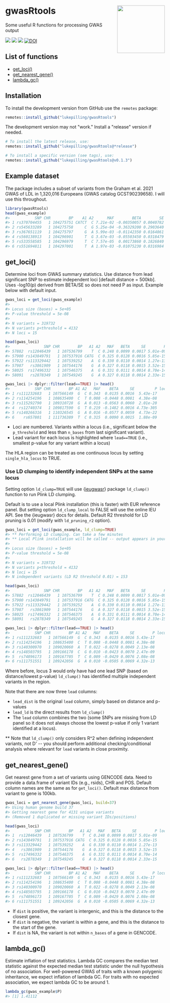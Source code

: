 
# gwasRtools <a href="https://lukepilling.github.io/gwasRtools/"><img src="https://raw.githubusercontent.com/lukepilling/gwasRtools/master/images/gwasRtools.png" align="right" width="150" /></a>

Some useful R functions for processing GWAS output

<!-- badges: start -->
[![](https://img.shields.io/badge/version-0.1.6-informational.svg)](https://github.com/lukepilling/gwasRtools)
[![](https://img.shields.io/github/last-commit/lukepilling/gwasRtools.svg)](https://github.com/lukepilling/gwasRtools/commits/master)
[![](https://img.shields.io/badge/lifecycle-experimental-orange)](https://www.tidyverse.org/lifecycle/#experimental)
[![DOI](https://zenodo.org/badge/655790727.svg)](https://zenodo.org/badge/latestdoi/655790727)
<!-- badges: end -->

## List of functions
  - [get_loci()](#get_loci)
  - [get_nearest_gene()](#get_nearest_gene)
  - [lambda_gc()](#lambda_gc)


## Installation
To install the development version from GitHub use the `remotes` package:

```r
remotes::install_github("lukepilling/gwasRtools")
```

The development version may not "work." Install a "release" version if needed. 

```r
# To install the latest release, use:
remotes::install_github("lukepilling/gwasRtools@*release")

# To install a specific version (see tags), use:
remotes::install_github("lukepilling/gwasRtools@v0.1.3")
```


## Example dataset
The package includes a subset of variants from the Graham et al. 2021 GWAS of LDL in 1,320,016 Europeans (GWAS catalog GCST90239658). I will use this throughout.


```r
library(gwasRtools)
head(gwas_example)
#>           SNP CHR        BP    A1 A2      MAF        BETA        SE     P
#> 1 rs370704455   1 104275751 CATCT  C 7.21e-02 -0.00350057 0.0040782 0.391
#> 2 rs545633289   1 104275758     C  G 5.25e-04 -0.36329200 0.2903640 0.211
#> 3 rs367651119   1 104275797     G  A 5.99e-03 -0.01142350 0.0164861 0.488
#> 4 rs560138913   1 104296901     T  G 3.67e-03 -0.05503450 0.0318479 0.084
#> 5 rs533558585   1 104296979     T  C 7.57e-05  0.00173860 0.1826840 0.992
#> 6 rs551694811   1 104297001     T  A 1.97e-03 -0.01075230 0.0316984 0.734
```


## get_loci()
Determine loci from GWAS summary statistics. Use distance from lead significant SNP to estimate independent loci [default distance = 500kb]. Uses -log10(p) derived from BETA/SE so does not need P as input. Example below with default input.

```r
gwas_loci = get_loci(gwas_example)
#> 
#> Locus size (bases) = 5e+05
#> P-value threshold = 5e-08
#> 
#> N variants = 319732
#> N variants p<threshold = 4132
#> N loci = 15

head(gwas_loci)
#>               SNP CHR        BP   A1 A2   MAF   BETA     SE        P locus  lead
#> 57882  rs12046439   1 107536799    T  C 0.248 0.0099 0.0017 5.01e-09     1 FALSE
#> 57900 rs143849791   1 107537916 CATG  C 0.325 0.0128 0.0016 5.85e-15     1 FALSE
#> 57922 rs113329442   1 107539252    A  G 0.330 0.0110 0.0014 1.27e-13     1 FALSE
#> 57987   rs3861909   1 107544176    G  A 0.327 0.0118 0.0015 3.52e-15     1 FALSE
#> 58025  rs17496332   1 107546375    A  G 0.331 0.0111 0.0014 8.70e-14     1 FALSE
#> 58091   rs2878349   1 107549245    G  A 0.327 0.0118 0.0014 2.33e-15     1 FALSE

gwas_loci |> dplyr::filter(lead==TRUE) |> head()
#>           SNP CHR        BP A1 A2   MAF    BETA     SE         P locus lead
#> 1 rs111232683   1 107566149  G  C 0.343  0.0135 0.0016  5.43e-17     1 TRUE
#> 2 rs114254196   1 108635400  C  T 0.008 -0.0448 0.0081  4.38e-08     2 TRUE
#> 3 rs115292790   1 109310728  G  A 0.013 -0.0563 0.0060  2.01e-20     3 TRUE
#> 4  rs12740374   1 109817590  G  T 0.219 -0.1482 0.0016 4.73e-305     4 TRUE
#> 5 rs140266316   1 110326545  G  A 0.016 -0.0577 0.0059  4.73e-22     5 TRUE
#> 6    rs657801   1 111736389  T  C 0.315  0.0090 0.0015  1.88e-09     6 TRUE
```

 - Loci are numbered. Variants within a locus (i.e., significant below the `p_threshold` and less than `n_bases` from last significant variant).
 - Lead variant for each locus is highlighted where `lead==TRUE` (i.e., smallest p-value for any variant within a locus)

The HLA region can be treated as one continuous locus by setting `single_hla_locus` to TRUE. 

### Use LD clumping to identify independent SNPs at the same locus 

Setting option `ld_clump=TRUE` will use {[ieugwasr](https://github.com/MRCIEU/ieugwasr)} package `ld_clump()` function to run Plink LD clumping. 

Default is to use a local Plink installation (this is faster) with EUR reference panel. But setting option `ld_clump_local` to FALSE will use the online IEU API. See the {ieugwasr} docs for details. Default R2 threshold for LD pruning is 0.01 (modify with `ld_pruning_r2` option). 


```r
gwas_loci = get_loci(gwas_example, ld_clump=TRUE)
#> ** Performing LD clumping. Can take a few minutes
#> ** Local Plink installation will be called -- output appears in your R terminal
#> 
#> Locus size (bases) = 5e+05
#> P-value threshold = 5e-08
#> 
#> N variants = 319732
#> N variants p<threshold = 4132
#> N loci = 15
#> N independent variants (LD R2 threshold 0.01) = 153

head(gwas_loci)
#>               SNP CHR        BP   A1 A2   MAF   BETA     SE        P locus  lead lead_dist lead_ld
#> 57882  rs12046439   1 107536799    T  C 0.248 0.0099 0.0017 5.01e-09     1 FALSE     FALSE   FALSE
#> 57900 rs143849791   1 107537916 CATG  C 0.325 0.0128 0.0016 5.85e-15     1 FALSE     FALSE   FALSE
#> 57922 rs113329442   1 107539252    A  G 0.330 0.0110 0.0014 1.27e-13     1 FALSE     FALSE   FALSE
#> 57987   rs3861909   1 107544176    G  A 0.327 0.0118 0.0015 3.52e-15     1 FALSE     FALSE   FALSE
#> 58025  rs17496332   1 107546375    A  G 0.331 0.0111 0.0014 8.70e-14     1 FALSE     FALSE   FALSE
#> 58091   rs2878349   1 107549245    G  A 0.327 0.0118 0.0014 2.33e-15     1 FALSE     FALSE   FALSE

gwas_loci |> dplyr::filter(lead==TRUE) |> head()
#>           SNP CHR        BP A1 A2   MAF    BETA     SE        P locus lead lead_dist lead_ld
#> 1 rs111232683   1 107566149  G  C 0.343  0.0135 0.0016 5.43e-17     1 TRUE      TRUE    TRUE
#> 2 rs114254196   1 108635400  C  T 0.008 -0.0448 0.0081 4.38e-08     2 TRUE      TRUE    TRUE
#> 3 rs140300970   1 109020060  A  T 0.022 -0.0278 0.0049 2.13e-08     3 TRUE     FALSE    TRUE
#> 4 rs148503795   1 109166178  C  G 0.010 -0.0423 0.0070 2.47e-09     3 TRUE     FALSE    TRUE
#> 5  rs74896173   1 109167705  T  C 0.009 -0.0429 0.0076 2.08e-08     3 TRUE     FALSE    TRUE
#> 6 rs111751551   1 109242056  G  A 0.010 -0.0505 0.0069 4.32e-13     3 TRUE     FALSE    TRUE
```


Where before, locus 3 would only have had one lead SNP (based on distance/lowest p-value) `ld_clump()` has identified multiple independent variants in the region.

Note that there are now three `lead` columns:
 - `lead_dist` is the original `lead` column, simply based on distance and p-values
 - `lead_ld` is the direct results from `ld_clump()`
 - The `lead` column combines the two (some SNPs are missing from LD panel so it does not always choose the lowest p-value if only 1 variant identified at a locus).

** Note that `ld_clump()` only considers R^2 when defining independent variants, not D' -- you should perform additional checking/conditional analysis where relevant for `lead` variants in close proximity.


## get_nearest_gene()
Get nearest gene from a set of variants using GENCODE data. Need to provide a data.frame of variant IDs (e.g., rsids), CHR and POS. Default column names are the same as for `get_loci()`. Default max distance from variant to gene is 100kb.


```r
gwas_loci = get_nearest_gene(gwas_loci, build=37)
#> Using human genome build 37
#> Getting nearest gene for 4131 unique variants
#> (Removed 1 duplicated or missing variant IDs/positions)

head(gwas_loci)
#>           SNP CHR        BP   A1 A2   MAF   BETA     SE        P locus  lead  gene  dist
#> 1  rs12046439   1 107536799    T  C 0.248 0.0099 0.0017 5.01e-09     1 FALSE PRMT6 62468
#> 2 rs143849791   1 107537916 CATG  C 0.325 0.0128 0.0016 5.85e-15     1 FALSE PRMT6 61351
#> 3 rs113329442   1 107539252    A  G 0.330 0.0110 0.0014 1.27e-13     1 FALSE PRMT6 60015
#> 4   rs3861909   1 107544176    G  A 0.327 0.0118 0.0015 3.52e-15     1 FALSE PRMT6 55091
#> 5  rs17496332   1 107546375    A  G 0.331 0.0111 0.0014 8.70e-14     1 FALSE PRMT6 52892
#> 6   rs2878349   1 107549245    G  A 0.327 0.0118 0.0014 2.33e-15     1 FALSE PRMT6 50022

gwas_loci |> dplyr::filter(lead==TRUE) |> head()
#>           SNP CHR        BP A1 A2   MAF    BETA     SE        P locus lead     gene   dist
#> 1 rs111232683   1 107566149  G  C 0.343  0.0135 0.0016 5.43e-17     1 TRUE    PRMT6  33118
#> 2 rs114254196   1 108635400  C  T 0.008 -0.0448 0.0081 4.38e-08     2 TRUE SLC25A24  41258
#> 3 rs140300970   1 109020060  A  T 0.022 -0.0278 0.0049 2.13e-08     3 TRUE    NBPF6   6436
#> 4 rs148503795   1 109166178  C  G 0.010 -0.0423 0.0070 2.47e-09     3 TRUE  FAM102B -63467
#> 5  rs74896173   1 109167705  T  C 0.009 -0.0429 0.0076 2.08e-08     3 TRUE  FAM102B -64994
#> 6 rs111751551   1 109242056  G  A 0.010 -0.0505 0.0069 4.32e-13     3 TRUE  PRPF38B  -7111
```
 - If `dist` is positive, the variant is intergenic, and this is the distance to the closest gene.
 - If `dist` is negative, the variant is within a gene, and this is the distance to the start of the gene.
 - If `dist` is NA, the variant is not within `n_bases` of a gene in GENCODE.



## lambda_gc()
Estimate inflation of test statistics. Lambda GC compares the median test statistic against the expected median test statistic under the null hypothesis of no association. For well-powered GWAS of traits with a known polygenic inheritance, we expect inflation of lambda GC. For traits with no expected association, we expect lambda GC to be around 1.


```r
lambda_gc(gwas_example$P)
#> [1] 1.41112
```
